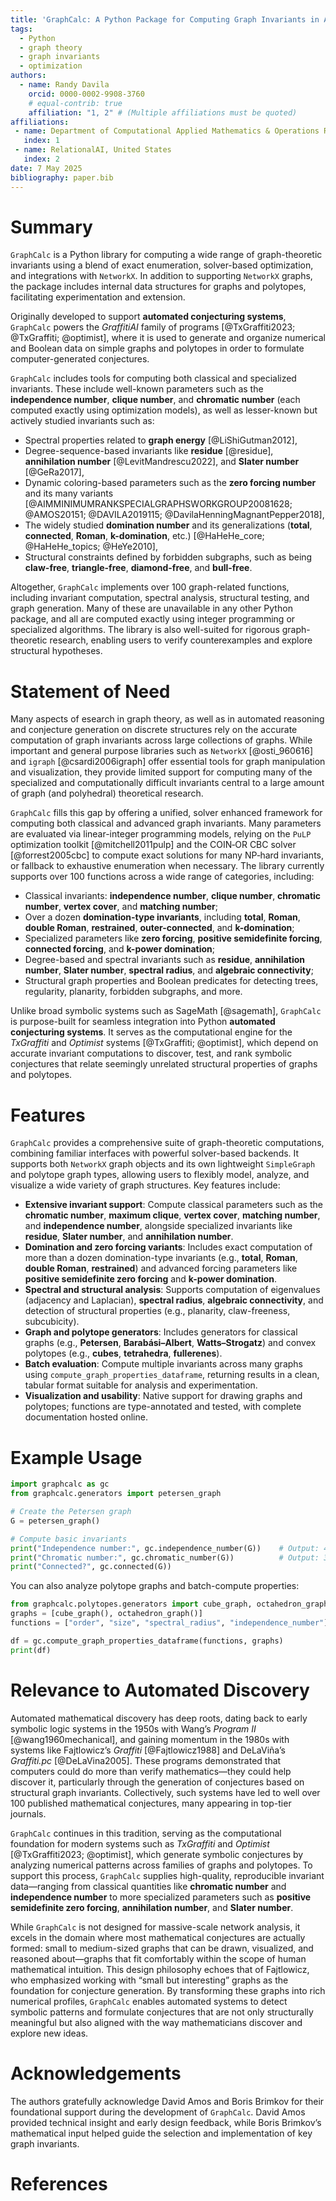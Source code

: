 ```yaml
---
title: 'GraphCalc: A Python Package for Computing Graph Invariants in Automated Conjecturing Systems'
tags:
  - Python
  - graph theory
  - graph invariants
  - optimization
authors:
  - name: Randy Davila
    orcid: 0000-0002-9908-3760
    # equal-contrib: true
    affiliation: "1, 2" # (Multiple affiliations must be quoted)
affiliations:
 - name: Department of Computational Applied Mathematics & Operations Research, Rice University, United States
   index: 1
 - name: RelationalAI, United States
   index: 2
date: 7 May 2025
bibliography: paper.bib
---
```


# Summary

`GraphCalc` is a Python library for computing a wide range of graph-theoretic invariants using a blend of exact enumeration, solver-based optimization, and integrations with `NetworkX`. In addition to supporting `NetworkX` graphs, the package includes internal data structures for graphs and polytopes, facilitating experimentation and extension.

Originally developed to support **automated conjecturing systems**, `GraphCalc` powers the *GraffitiAI* family of programs [@TxGraffiti2023; @TxGraffiti; @optimist], where it is used to generate and organize numerical and Boolean data on simple graphs and polytopes in order to formulate computer-generated conjectures.

`GraphCalc` includes tools for computing both classical and specialized invariants. These include well-known parameters such as the **independence number**, **clique number**, and **chromatic number** (each computed exactly using optimization models), as well as lesser-known but actively studied invariants such as:

- Spectral properties related to **graph energy** [@LiShiGutman2012],
- Degree-sequence-based invariants like **residue** [@residue], **annihilation number** [@LevitMandrescu2022], and **Slater number** [@GeRa2017],
- Dynamic coloring-based parameters such as the **zero forcing number** and its many variants [@AIMMINIMUMRANKSPECIALGRAPHSWORKGROUP20081628; @AMOS20151; @DAVILA2019115; @DavilaHenningMagnantPepper2018],
- The widely studied **domination number** and its generalizations (**total**, **connected**, **Roman**, **k-domination**, etc.) [@HaHeHe_core; @HaHeHe_topics; @HeYe2010],
- Structural constraints defined by forbidden subgraphs, such as being **claw-free**, **triangle-free**, **diamond-free**, and **bull-free**.

Altogether, `GraphCalc` implements over 100 graph-related functions, including invariant computation, spectral analysis, structural testing, and graph generation. Many of these are unavailable in any other Python package, and all are computed exactly using integer programming or specialized algorithms. The library is also well-suited for rigorous graph-theoretic research, enabling users to verify counterexamples and explore structural hypotheses.

# Statement of Need

Many aspects of esearch in graph theory, as well as in automated reasoning and conjecture generation on discrete structures rely on the accurate computation of graph invariants across large collections of graphs. While important and general purpose libraries such as `NetworkX` [@osti_960616] and `igraph` [@csardi2006igraph] offer essential tools for graph manipulation and visualization, they provide limited support for computing many of the specialized and computationally difficult invariants central to a large amount of graph (and polyhedral) theoretical research.

`GraphCalc` fills this gap by offering a unified, solver enhanced framework for computing both classical and advanced graph invariants. Many parameters are evaluated via linear-integer programming models, relying on the `PuLP` optimization toolkit [@mitchell2011pulp] and the COIN‑OR CBC solver [@forrest2005cbc] to compute exact solutions for many NP‑hard invariants, or fallback to exhaustive enumeration when necessary. The library currently supports over 100 functions across a wide range of categories, including:

- Classical invariants: **independence number**, **clique number**, **chromatic number**, **vertex cover**, and **matching number**;
- Over a dozen **domination-type invariants**, including **total**, **Roman**, **double Roman**, **restrained**, **outer-connected**, and **k-domination**;
- Specialized parameters like **zero forcing**, **positive semidefinite forcing**, **connected forcing**, and **k-power domination**;
- Degree-based and spectral invariants such as **residue**, **annihilation number**, **Slater number**, **spectral radius**, and **algebraic connectivity**;
- Structural graph properties and Boolean predicates for detecting trees, regularity, planarity, forbidden subgraphs, and more.

Unlike broad symbolic systems such as SageMath [@sagemath], `GraphCalc` is purpose-built for seamless integration into Python **automated conjecturing systems**. It serves as the computational engine for the *TxGraffiti* and *Optimist* systems [@TxGraffiti; @optimist], which depend on accurate invariant computations to discover, test, and rank symbolic conjectures that relate seemingly unrelated structural properties of graphs and polytopes.

# Features

`GraphCalc` provides a comprehensive suite of graph-theoretic computations, combining familiar interfaces with powerful solver-based backends. It supports both `NetworkX` graph objects and its own lightweight `SimpleGraph` and polytope graph types, allowing users to flexibly model, analyze, and visualize a wide variety of graph structures. Key features include:

- **Extensive invariant support**: Compute classical parameters such as the **chromatic number**, **maximum clique**, **vertex cover**, **matching number**, and **independence number**, alongside specialized invariants like **residue**, **Slater number**, and **annihilation number**.
- **Domination and zero forcing variants**: Includes exact computation of more than a dozen domination-type invariants (e.g., **total**, **Roman**, **double Roman**, **restrained**) and advanced forcing parameters like **positive semidefinite zero forcing** and **k-power domination**.
- **Spectral and structural analysis**: Supports computation of eigenvalues (adjacency and Laplacian), **spectral radius**, **algebraic connectivity**, and detection of structural properties (e.g., planarity, claw-freeness, subcubicity).
- **Graph and polytope generators**: Includes generators for classical graphs (e.g., **Petersen**, **Barabási–Albert**, **Watts–Strogatz**) and convex polytopes (e.g., **cubes**, **tetrahedra**, **fullerenes**).
- **Batch evaluation**: Compute multiple invariants across many graphs using `compute_graph_properties_dataframe`, returning results in a clean, tabular format suitable for analysis and experimentation.
- **Visualization and usability**: Native support for drawing graphs and polytopes; functions are type-annotated and tested, with complete documentation hosted online.

# Example Usage

```python
import graphcalc as gc
from graphcalc.generators import petersen_graph

# Create the Petersen graph
G = petersen_graph()

# Compute basic invariants
print("Independence number:", gc.independence_number(G))    # Output: 4
print("Chromatic number:", gc.chromatic_number(G))          # Output: 3
print("Connected?", gc.connected(G))
```

You can also analyze polytope graphs and batch-compute properties:

```python
from graphcalc.polytopes.generators import cube_graph, octahedron_graph
graphs = [cube_graph(), octahedron_graph()]
functions = ["order", "size", "spectral_radius", "independence_number"]

df = gc.compute_graph_properties_dataframe(functions, graphs)
print(df)
```

# Relevance to Automated Discovery

Automated mathematical discovery has deep roots, dating back to early symbolic logic systems in the 1950s with Wang’s *Program II* [@wang1960mechanical], and gaining momentum in the 1980s with systems like Fajtlowicz’s *Graffiti* [@Fajtlowicz1988] and DeLaViña’s *Graffiti.pc* [@DeLaVina2005]. These programs demonstrated that computers could do more than verify mathematics—they could help discover it, particularly through the generation of conjectures based on structural graph invariants. Collectively, such systems have led to well over 100 published mathematical conjectures, many appearing in top-tier journals.

`GraphCalc` continues in this tradition, serving as the computational foundation for modern systems such as *TxGraffiti* and *Optimist* [@TxGraffiti2023; @optimist], which generate symbolic conjectures by analyzing numerical patterns across families of graphs and polytopes. To support this process, `GraphCalc` supplies high-quality, reproducible invariant data—ranging from classical quantities like **chromatic number** and **independence number** to more specialized parameters such as **positive semidefinite zero forcing**, **annihilation number**, and **Slater number**.

While `GraphCalc` is not designed for massive-scale network analysis, it excels in the domain where most mathematical conjectures are actually formed: small to medium-sized graphs that can be drawn, visualized, and reasoned about—graphs that fit comfortably within the scope of human mathematical intuition. This design philosophy echoes that of Fajtlowicz, who emphasized working with “small but interesting” graphs as the foundation for conjecture generation. By transforming these graphs into rich numerical profiles, `GraphCalc` enables automated systems to detect symbolic patterns and formulate conjectures that are not only structurally meaningful but also aligned with the way mathematicians discover and explore new ideas.

# Acknowledgements

The authors gratefully acknowledge David Amos and Boris Brimkov for their foundational support during the development of `GraphCalc`. David Amos provided technical insight and early design feedback, while Boris Brimkov’s mathematical input helped guide the selection and implementation of key graph invariants.

# References
